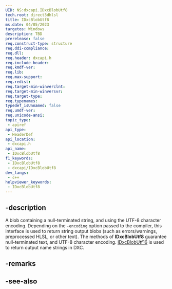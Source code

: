 ```yaml
---
UID: NS:dxcapi.IDxcBlobUtf8
tech.root: direct3dhlsl
title: IDxcBlobUtf8
ms.date: 04/05/2023
targetos: Windows
description: TBD
prerelease: false
req.construct-type: structure
req.ddi-compliance: 
req.dll: 
req.header: dxcapi.h
req.include-header: 
req.kmdf-ver: 
req.lib: 
req.max-support: 
req.redist: 
req.target-min-winverclnt: 
req.target-min-winversvr: 
req.target-type: 
req.typenames: 
typedef_isUnnamed: false
req.umdf-ver: 
req.unicode-ansi: 
topic_type:
 - apiref
api_type:
 - HeaderDef
api_location:
 - dxcapi.h
api_name:
 - IDxcBlobUtf8
f1_keywords:
 - IDxcBlobUtf8
 - dxcapi/IDxcBlobUtf8
dev_langs:
 - c++
helpviewer_keywords:
 - IDxcBlobUtf8
---
```


## -description

A blob containing a null-terminated string, and using the UTF-8 character encoding. Depending on the `-encoding` option passed to the compiler, this interface is used to return string output blobs (such as errors/warnings, preprocessed HLSL, or other text). The methods of **IDxcBlobUtf8** guarantee null-terminated text, and UTF-8 character encoding. [IDxcBlobUtf16](./ns-dxcapi-idxcblobutf16) is used to return output name strings in DXC.

## -remarks

## -see-also
